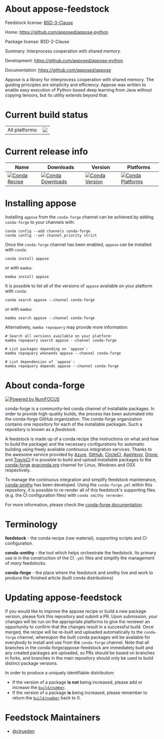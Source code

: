 About appose-feedstock
======================

Feedstock license: [BSD-3-Clause](https://github.com/conda-forge/appose-feedstock/blob/main/LICENSE.txt)

Home: https://github.com/apposed/appose-python

Package license: BSD-2-Clause

Summary: Interprocess cooperation with shared memory.

Development: https://github.com/apposed/appose-python

Documentation: https://github.com/apposed/appose

Appose is a library for interprocess cooperation with shared memory.
The guiding principles are simplicity and efficiency.
Appose was written to enable easy execution of Python-based deep learning
from Java without copying tensors, but its utility extends beyond that.


Current build status
====================


<table><tr><td>All platforms:</td>
    <td>
      <a href="https://dev.azure.com/conda-forge/feedstock-builds/_build/latest?definitionId=19632&branchName=main">
        <img src="https://dev.azure.com/conda-forge/feedstock-builds/_apis/build/status/appose-feedstock?branchName=main">
      </a>
    </td>
  </tr>
</table>

Current release info
====================

| Name | Downloads | Version | Platforms |
| --- | --- | --- | --- |
| [![Conda Recipe](https://img.shields.io/badge/recipe-appose-green.svg)](https://anaconda.org/conda-forge/appose) | [![Conda Downloads](https://img.shields.io/conda/dn/conda-forge/appose.svg)](https://anaconda.org/conda-forge/appose) | [![Conda Version](https://img.shields.io/conda/vn/conda-forge/appose.svg)](https://anaconda.org/conda-forge/appose) | [![Conda Platforms](https://img.shields.io/conda/pn/conda-forge/appose.svg)](https://anaconda.org/conda-forge/appose) |

Installing appose
=================

Installing `appose` from the `conda-forge` channel can be achieved by adding `conda-forge` to your channels with:

```
conda config --add channels conda-forge
conda config --set channel_priority strict
```

Once the `conda-forge` channel has been enabled, `appose` can be installed with `conda`:

```
conda install appose
```

or with `mamba`:

```
mamba install appose
```

It is possible to list all of the versions of `appose` available on your platform with `conda`:

```
conda search appose --channel conda-forge
```

or with `mamba`:

```
mamba search appose --channel conda-forge
```

Alternatively, `mamba repoquery` may provide more information:

```
# Search all versions available on your platform:
mamba repoquery search appose --channel conda-forge

# List packages depending on `appose`:
mamba repoquery whoneeds appose --channel conda-forge

# List dependencies of `appose`:
mamba repoquery depends appose --channel conda-forge
```


About conda-forge
=================

[![Powered by
NumFOCUS](https://img.shields.io/badge/powered%20by-NumFOCUS-orange.svg?style=flat&colorA=E1523D&colorB=007D8A)](https://numfocus.org)

conda-forge is a community-led conda channel of installable packages.
In order to provide high-quality builds, the process has been automated into the
conda-forge GitHub organization. The conda-forge organization contains one repository
for each of the installable packages. Such a repository is known as a *feedstock*.

A feedstock is made up of a conda recipe (the instructions on what and how to build
the package) and the necessary configurations for automatic building using freely
available continuous integration services. Thanks to the awesome service provided by
[Azure](https://azure.microsoft.com/en-us/services/devops/), [GitHub](https://github.com/),
[CircleCI](https://circleci.com/), [AppVeyor](https://www.appveyor.com/),
[Drone](https://cloud.drone.io/welcome), and [TravisCI](https://travis-ci.com/)
it is possible to build and upload installable packages to the
[conda-forge](https://anaconda.org/conda-forge) [anaconda.org](https://anaconda.org/)
channel for Linux, Windows and OSX respectively.

To manage the continuous integration and simplify feedstock maintenance,
[conda-smithy](https://github.com/conda-forge/conda-smithy) has been developed.
Using the ``conda-forge.yml`` within this repository, it is possible to re-render all of
this feedstock's supporting files (e.g. the CI configuration files) with ``conda smithy rerender``.

For more information, please check the [conda-forge documentation](https://conda-forge.org/docs/).

Terminology
===========

**feedstock** - the conda recipe (raw material), supporting scripts and CI configuration.

**conda-smithy** - the tool which helps orchestrate the feedstock.
                   Its primary use is in the construction of the CI ``.yml`` files
                   and simplify the management of *many* feedstocks.

**conda-forge** - the place where the feedstock and smithy live and work to
                  produce the finished article (built conda distributions)


Updating appose-feedstock
=========================

If you would like to improve the appose recipe or build a new
package version, please fork this repository and submit a PR. Upon submission,
your changes will be run on the appropriate platforms to give the reviewer an
opportunity to confirm that the changes result in a successful build. Once
merged, the recipe will be re-built and uploaded automatically to the
`conda-forge` channel, whereupon the built conda packages will be available for
everybody to install and use from the `conda-forge` channel.
Note that all branches in the conda-forge/appose-feedstock are
immediately built and any created packages are uploaded, so PRs should be based
on branches in forks, and branches in the main repository should only be used to
build distinct package versions.

In order to produce a uniquely identifiable distribution:
 * If the version of a package **is not** being increased, please add or increase
   the [``build/number``](https://docs.conda.io/projects/conda-build/en/latest/resources/define-metadata.html#build-number-and-string).
 * If the version of a package **is** being increased, please remember to return
   the [``build/number``](https://docs.conda.io/projects/conda-build/en/latest/resources/define-metadata.html#build-number-and-string)
   back to 0.

Feedstock Maintainers
=====================

* [@ctrueden](https://github.com/ctrueden/)


